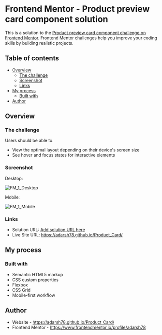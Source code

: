 # Frontend Mentor - Product preview card component solution

This is a solution to the [Product preview card component challenge on Frontend Mentor](https://www.frontendmentor.io/challenges/product-preview-card-component-GO7UmttRfa). Frontend Mentor challenges help you improve your coding skills by building realistic projects. 

## Table of contents

- [Overview](#overview)
  - [The challenge](#the-challenge)
  - [Screenshot](#screenshot)
  - [Links](#links)
- [My process](#my-process)
  - [Built with](#built-with)
- [Author](#author)

## Overview

### The challenge

Users should be able to:

- View the optimal layout depending on their device's screen size
- See hover and focus states for interactive elements

### Screenshot

Desktop: 

![FM_1_Desktop](https://user-images.githubusercontent.com/64201509/217255408-e5b3ad2d-be23-49f4-9288-5b34e396242c.png)

Mobile:

![FM_1_Mobile](https://user-images.githubusercontent.com/64201509/217255608-e0e29d6c-1a76-4fb6-aae4-dea8dec0617d.png)

### Links

- Solution URL: [Add solution URL here](https://your-solution-url.com)
- Live Site URL: https://adarsh78.github.io/Product_Card/

## My process

### Built with

- Semantic HTML5 markup
- CSS custom properties
- Flexbox
- CSS Grid
- Mobile-first workflow

## Author

- Website - https://adarsh78.github.io/Product_Card/
- Frontend Mentor - https://www.frontendmentor.io/profile/adarsh78


